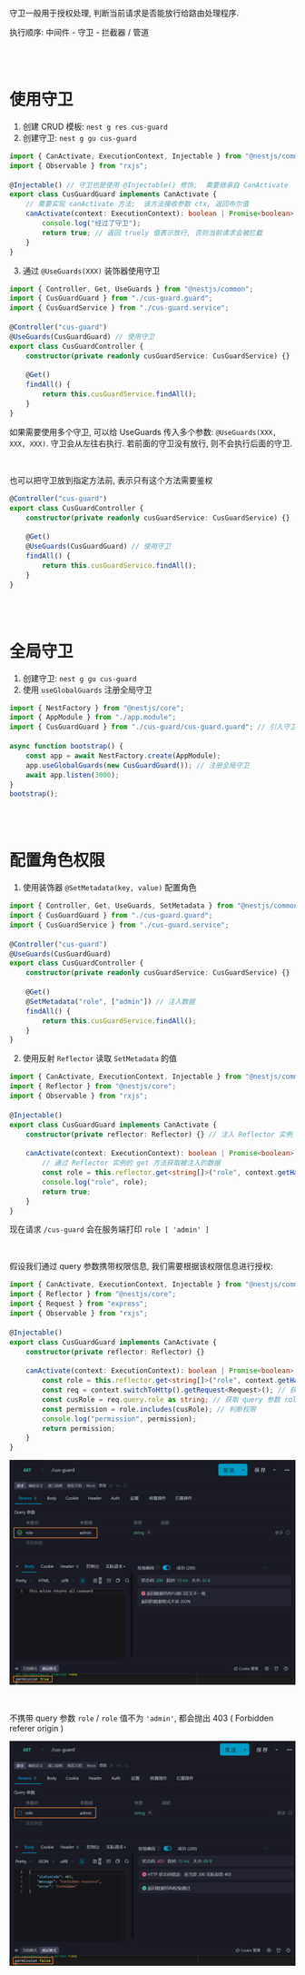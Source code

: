 <br>

守卫一般用于授权处理, 判断当前请求是否能放行给路由处理程序.

执行顺序: 中间件 - 守卫 - 拦截器 / 管道

<br><br>

# 使用守卫

1. 创建 CRUD 模板: `nest g res cus-guard`
2. 创建守卫: `nest g gu cus-guard`

```typescript
import { CanActivate, ExecutionContext, Injectable } from "@nestjs/common";
import { Observable } from "rxjs";

@Injectable() // 守卫也是使用 @Injectable() 修饰;  需要继承自 CanActivate
export class CusGuardGuard implements CanActivate {
    // 需要实现 canActivate 方法;  该方法接收参数 ctx, 返回布尔值
    canActivate(context: ExecutionContext): boolean | Promise<boolean> | Observable<boolean> {
        console.log("经过了守卫");
        return true; // 返回 truely 值表示放行, 否则当前请求会被拦截
    }
}
```

3. 通过 `@UseGuards(XXX)` 装饰器使用守卫

```typescript
import { Controller, Get, UseGuards } from "@nestjs/common";
import { CusGuardGuard } from "./cus-guard.guard";
import { CusGuardService } from "./cus-guard.service";

@Controller("cus-guard")
@UseGuards(CusGuardGuard) // 使用守卫
export class CusGuardController {
    constructor(private readonly cusGuardService: CusGuardService) {}

    @Get()
    findAll() {
        return this.cusGuardService.findAll();
    }
}
```

如果需要使用多个守卫, 可以给 UseGuards 传入多个参数: `@UseGuards(XXX, XXX, XXX)`. 守卫会从左往右执行. 若前面的守卫没有放行, 则不会执行后面的守卫.

<br>

也可以把守卫放到指定方法前, 表示只有这个方法需要鉴权

```typescript
@Controller("cus-guard")
export class CusGuardController {
    constructor(private readonly cusGuardService: CusGuardService) {}

    @Get()
    @UseGuards(CusGuardGuard) // 使用守卫
    findAll() {
        return this.cusGuardService.findAll();
    }
}
```

<br><br>

# 全局守卫

1. 创建守卫: `nest g gu cus-guard`
2. 使用 `useGlobalGuards` 注册全局守卫

```typescript
import { NestFactory } from "@nestjs/core";
import { AppModule } from "./app.module";
import { CusGuardGuard } from "./cus-guard/cus-guard.guard"; // 引入守卫

async function bootstrap() {
    const app = await NestFactory.create(AppModule);
    app.useGlobalGuards(new CusGuardGuard()); // 注册全局守卫
    await app.listen(3000);
}
bootstrap();
```

<br><br>

# 配置角色权限

1. 使用装饰器 `@SetMetadata(key, value)` 配置角色

```typescript
import { Controller, Get, UseGuards, SetMetadata } from "@nestjs/common";
import { CusGuardGuard } from "./cus-guard.guard";
import { CusGuardService } from "./cus-guard.service";

@Controller("cus-guard")
@UseGuards(CusGuardGuard)
export class CusGuardController {
    constructor(private readonly cusGuardService: CusGuardService) {}

    @Get()
    @SetMetadata("role", ["admin"]) // 注入数据
    findAll() {
        return this.cusGuardService.findAll();
    }
}
```

2. 使用反射 `Reflector` 读取 `SetMetadata` 的值

```typescript
import { CanActivate, ExecutionContext, Injectable } from "@nestjs/common";
import { Reflector } from "@nestjs/core";
import { Observable } from "rxjs";

@Injectable()
export class CusGuardGuard implements CanActivate {
    constructor(private reflector: Reflector) {} // 注入 Reflector 实例

    canActivate(context: ExecutionContext): boolean | Promise<boolean> | Observable<boolean> {
        // 通过 Reflector 实例的 get 方法获取被注入的数据
        const role = this.reflector.get<string[]>("role", context.getHandler());
        console.log("role", role);
        return true;
    }
}
```

现在请求 `/cus-guard` 会在服务端打印 `role [ 'admin' ]`

<br>

假设我们通过 query 参数携带权限信息, 我们需要根据该权限信息进行授权:

```typescript
import { CanActivate, ExecutionContext, Injectable } from "@nestjs/common";
import { Reflector } from "@nestjs/core";
import { Request } from "express";
import { Observable } from "rxjs";

@Injectable()
export class CusGuardGuard implements CanActivate {
    constructor(private reflector: Reflector) {}

    canActivate(context: ExecutionContext): boolean | Promise<boolean> | Observable<boolean> {
        const role = this.reflector.get<string[]>("role", context.getHandler());
        const req = context.switchToHttp().getRequest<Request>(); // 获取请求
        const cusRole = req.query.role as string; // 获取 query 参数 role
        const permission = role.includes(cusRole); // 判断权限
        console.log("permission", permission);
        return permission;
    }
}
```

![img](./picture/1676168864096-e0cf8d72-93f0-4ec1-a9ce-2e0c5b198761.png)

<br>

不携带 query 参数 `role` / `role` 值不为 `'admin'`, 都会抛出 403 ( Forbidden referer origin )

![img](./picture/1676169370178-72ea9c13-0575-407f-826a-552769f7fe0a.png)
